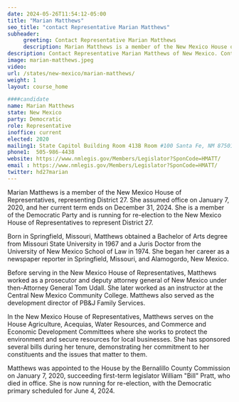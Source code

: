 ```yaml
---
date: 2024-05-26T11:54:12-05:00
title: "Marian Matthews"
seo_title: "contact Representative Marian Matthews"
subheader:
     greeting: Contact Representative Marian Matthews
     description: Marian Matthews is a member of the New Mexico House of Representatives, representing District 27. She assumed office on January 7, 2020, and her current term ends on December 31, 2024.
description: Contact Representative Marian Matthews of New Mexico. Contact information for Marian Matthews includes email address, phone number, and mailing address.
image: marian-matthews.jpeg
video:
url: /states/new-mexico/marian-matthews/
weight: 1
layout: course_home

####candidate
name: Marian Matthews
state: New Mexico
party: Democratic
role: Representative
inoffice: current
elected: 2020
mailing1: State Capitol Building Room 413B Room #100 Santa Fe, NM 87501
phone1:  505-986-4438
website: https://www.nmlegis.gov/Members/Legislator?SponCode=HMATT/
email : https://www.nmlegis.gov/Members/Legislator?SponCode=HMATT/
twitter: hd27marian
---
```

Marian Matthews is a member of the New Mexico House of Representatives, representing District 27. She assumed office on January 7, 2020, and her current term ends on December 31, 2024. She is a member of the Democratic Party and is running for re-election to the New Mexico House of Representatives to represent District 27.

Born in Springfield, Missouri, Matthews obtained a Bachelor of Arts degree from Missouri State University in 1967 and a Juris Doctor from the University of New Mexico School of Law in 1974. She began her career as a newspaper reporter in Springfield, Missouri, and Alamogordo, New Mexico.

Before serving in the New Mexico House of Representatives, Matthews worked as a prosecutor and deputy attorney general of New Mexico under then-Attorney General Tom Udall. She later worked as an instructor at the Central New Mexico Community College. Matthews also served as the development director of PB&J Family Services.

In the New Mexico House of Representatives, Matthews serves on the House Agriculture, Acequias, Water Resources, and Commerce and Economic Development Committees where she works to protect the environment and secure resources for local businesses. She has sponsored several bills during her tenure, demonstrating her commitment to her constituents and the issues that matter to them.

Matthews was appointed to the House by the Bernalillo County Commission on January 7, 2020, succeeding first-term legislator William "Bill" Pratt, who died in office. She is now running for re-election, with the Democratic primary scheduled for June 4, 2024.

